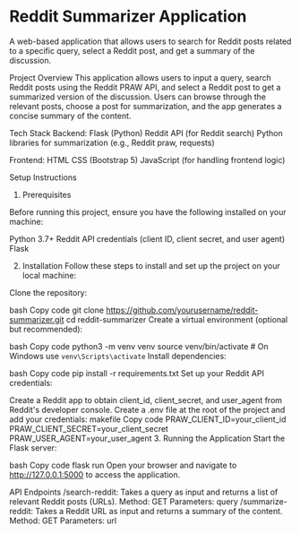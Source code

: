 # Reddit Summarizer Application
A web-based application that allows users to search for Reddit posts related to a specific query, select a Reddit post, and get a summary of the discussion.

Project Overview
This application allows users to input a query, search Reddit posts using the Reddit PRAW API, and select a Reddit post to get a summarized version of the discussion. Users can browse through the relevant posts, choose a post for summarization, and the app generates a concise summary of the content.

Tech Stack
Backend:
Flask (Python)
Reddit API (for Reddit search)
Python libraries for summarization (e.g., Reddit praw, requests)

Frontend:
HTML
CSS (Bootstrap 5)
JavaScript (for handling frontend logic)

Setup Instructions
1. Prerequisites
   
Before running this project, ensure you have the following installed on your machine:

Python 3.7+
Reddit API credentials (client ID, client secret, and user agent)
Flask

2. Installation
Follow these steps to install and set up the project on your local machine:

Clone the repository:

bash
Copy code
git clone https://github.com/yourusername/reddit-summarizer.git
cd reddit-summarizer
Create a virtual environment (optional but recommended):

bash
Copy code
python3 -m venv venv
source venv/bin/activate  # On Windows use `venv\Scripts\activate`
Install dependencies:

bash
Copy code
pip install -r requirements.txt
Set up your Reddit API credentials:

Create a Reddit app to obtain client_id, client_secret, and user_agent from Reddit's developer console.
Create a .env file at the root of the project and add your credentials:
makefile
Copy code
PRAW_CLIENT_ID=your_client_id
PRAW_CLIENT_SECRET=your_client_secret
PRAW_USER_AGENT=your_user_agent
3. Running the Application
Start the Flask server:

bash
Copy code
flask run
Open your browser and navigate to http://127.0.0.1:5000 to access the application.

API Endpoints
/search-reddit: Takes a query as input and returns a list of relevant Reddit posts (URLs).
Method: GET
Parameters: query
/summarize-reddit: Takes a Reddit URL as input and returns a summary of the content.
Method: GET
Parameters: url

